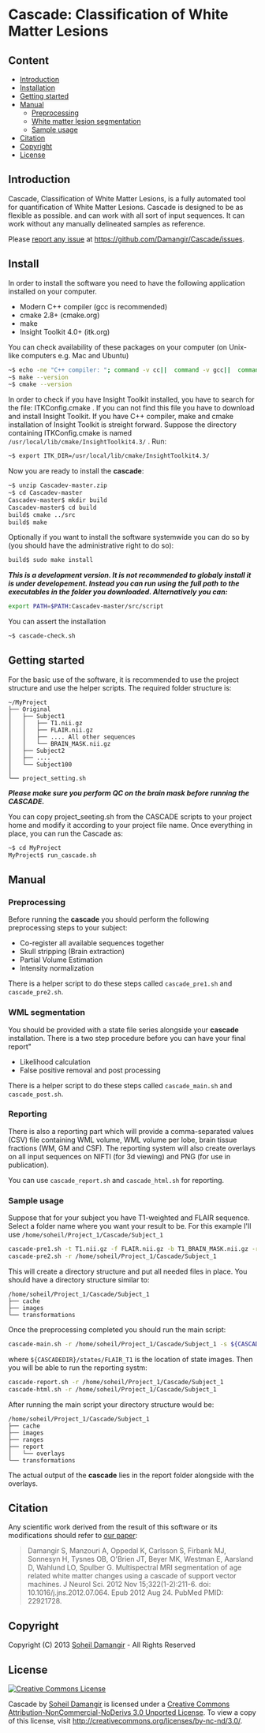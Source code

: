 Cascade: Classification of White Matter Lesions
=======

Content
-------
* [Introduction](#introduction)
* [Installation](#install)
* [Getting started](#getting-started)
* [Manual](#manual)
  * [Preprocessing](#preprocessing)
  * [White matter lesion segmentation](#wml-segmentation)
  * [Sample usage](#sample-usage)
* [Citation](#citation)
* [Copyright](#copyright)
* [License](#license)


Introduction
-------
Cascade, Classification of White Matter Lesions, is a fully automated tool for quantification of White Matter Lesions. Cascade is designed to be as flexible as possible. and can work with all sort of input sequences. It can work without any manually delineated samples as reference.

Please [report any issue](https://github.com/Damangir/Cascade/issues) at https://github.com/Damangir/Cascade/issues.

Install
-------
In order to install the software you need to have the following application installed on your computer.

 * Modern C++ compiler (gcc is recommended)
 * cmake 2.8+ (cmake.org)
 * make
 * Insight Toolkit 4.0+ (itk.org)

You can check availability of these packages on your computer (on Unix-like computers e.g. Mac and Ubuntu)
```bash
~$ echo -ne "C++ compiler: "; command -v cc||  command -v gcc||  command -v clang||  command -v c++||  echo "No C++ compiler found"
~$ make --version
~$ cmake --version
```

In order to check if you have Insight Toolkit installed, you have to search for the file: ITKConfig.cmake . If you can not find this file
you have to download and install Insight Toolkit. If you have C++ compiler, make and cmake installation of Insight Toolkit is streight
forward. Suppose the directory containing ITKConfig.cmake is named `/usr/local/lib/cmake/InsightToolkit4.3/` . Run:

```bash
~$ export ITK_DIR=/usr/local/lib/cmake/InsightToolkit4.3/
```

Now you are ready to install the **cascade**:

```bash
~$ unzip Cascadev-master.zip
~$ cd Cascadev-master
Cascadev-master$ mkdir build
Cascadev-master$ cd build
build$ cmake ../src
build$ make
```

Optionally if you want to install the software systemwide you can do so by (you should have the administrative right to do so):

```bash
build$ sudo make install
```

___This is a development version. It is not recommended to globaly install it is under developement. Instead you can run using the full path to the executables in the folder you downloaded. Alternatively you can:___

```bash
export PATH=$PATH:Cascadev-master/src/script
```

You can assert the installation

```bash
~$ cascade-check.sh
```

Getting started
---------------
For the basic use of the software, it is recommended to use the project structure and use the helper scripts. The required folder structure is:
```
~/MyProject
├── Original
│   ├── Subject1
│   │   ├── T1.nii.gz
│   │   ├── FLAIR.nii.gz
│   │   ├── .... All other sequences
│   │   └── BRAIN_MASK.nii.gz
│   ├── Subject2
│   ├── ....
│   └── Subject100
│
└── project_setting.sh
```
___Please make sure you perform QC on the brain mask before running the CASCADE.___

You can copy project_seeting.sh from the CASCADE scripts to your project home and modify it according to your project file name. Once everything in place, you can run the Cascade as:

```bash
~$ cd MyProject
MyProject$ run_cascade.sh
```

Manual
-------

### Preprocessing
Before running the **cascade** you should perform the following preprocessing steps to your subject:

 * Co-register all available sequences together
 * Skull stripping (Brain extraction)
 * Partial Volume Estimation
 * Intensity normalization

There is a helper script to do these steps called `cascade_pre1.sh` and `cascade_pre2.sh`.

### WML segmentation
You should be provided with a state file series alongside your **cascade** installation. There is a two step procedure before you can have your final report"

 * Likelihood calculation
 * False positive removal and post processing

There is a helper script to do these steps called `cascade_main.sh` and `cascade_post.sh`.

### Reporting
There is also a reporting part which will provide a comma-separated values (CSV) file containing WML volume, WML volume per lobe, brain tissue fractions (WM, GM and CSF). The reporting system will also create overlays on all input sequences on NIFTI (for 3d viewing) and PNG (for use in publication).

You can use `cascade_report.sh` and `cascade_html.sh` for reporting.


### Sample usage
Suppose that for your subject you have T1-weighted and FLAIR sequence. Select a folder name where you want your result to be. For this example I'll use `/home/soheil/Project_1/Cascade/Subject_1`

```bash
cascade-pre1.sh -t T1.nii.gz -f FLAIR.nii.gz -b T1_BRAIN_MASK.nii.gz -r /home/soheil/Project_1/Cascade/Subject_1
cascade-pre2.sh -r /home/soheil/Project_1/Cascade/Subject_1
```

This will create a directory structure and put all needed files in place. You should have a directory structure similar to:

```
/home/soheil/Project_1/Cascade/Subject_1
├── cache
├── images
└── transformations
```

Once the preprocessing completed you should run the main script:

```bash
cascade-main.sh -r /home/soheil/Project_1/Cascade/Subject_1 -s ${CASCADEDIR}/states/FLAIR_T1
```
where `${CASCADEDIR}/states/FLAIR_T1` is the location of state images.
Then you will be able to run the reporting systm:
```bash
cascade-report.sh -r /home/soheil/Project_1/Cascade/Subject_1
cascade-html.sh -r /home/soheil/Project_1/Cascade/Subject_1
```


After running the main script your directory structure would be:
```
/home/soheil/Project_1/Cascade/Subject_1
├── cache
├── images
├── ranges
├── report
│   └── overlays
└── transformations
```

The actual output of the **cascade** lies in the report folder alongside with the overlays.

Citation
-------
Any scientific work derived from the result of this software or its modifications should refer to [our paper](http://www.ncbi.nlm.nih.gov/pubmed/22921728):

> Damangir S, Manzouri A, Oppedal K, Carlsson S, Firbank MJ, Sonnesyn H, Tysnes OB, O'Brien JT, Beyer MK, Westman E, Aarsland D, Wahlund LO, Spulber G. Multispectral MRI segmentation of age related white matter changes using a cascade of support vector machines. J Neurol Sci. 2012 Nov 15;322(1-2):211-6. doi: 10.1016/j.jns.2012.07.064. Epub 2012 Aug 24. PubMed PMID: 22921728.

Copyright
-------
Copyright (C) 2013 [Soheil Damangir](http://www.linkedin.com/in/soheildamangir) - All Rights Reserved

License
-------
[![Creative Commons License](https://raw.github.com/Damangir/Cascade/master/license.png "Creative Commons License")](http://creativecommons.org/licenses/by-nc-nd/3.0/)

Cascade by [Soheil Damangir](http://www.linkedin.com/in/soheildamangir) is licensed under a [Creative Commons Attribution-NonCommercial-NoDerivs 3.0 Unported License](http://creativecommons.org/licenses/by-nc-nd/3.0/).
To view a copy of this license, visit http://creativecommons.org/licenses/by-nc-nd/3.0/.


